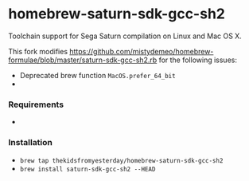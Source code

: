# homebrew-saturn-sdk-gcc-sh2

Toolchain support for Sega Saturn compilation on Linux and Mac OS X.

This fork modifies https://github.com/mistydemeo/homebrew-formulae/blob/master/saturn-sdk-gcc-sh2.rb for the following issues:
- Deprecated brew function `MacOS.prefer_64_bit`
- 


### Requirements
- 

### Installation
- `brew tap thekidsfromyesterday/homebrew-saturn-sdk-gcc-sh2`
- `brew install saturn-sdk-gcc-sh2 --HEAD`

